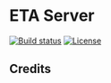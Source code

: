 ETA Server
===============
[![Build status](https://ci.appveyor.com/api/projects/status/1u07ju2l1av33mbv?svg=true)](https://ci.appveyor.com/project/linzuzeng/pyeta)
[![License](https://img.shields.io/github/license/timetag/ETAServer.svg)](https://github.com/timetag/ETAServer/blob/master/LICENSE)


Credits
---------
